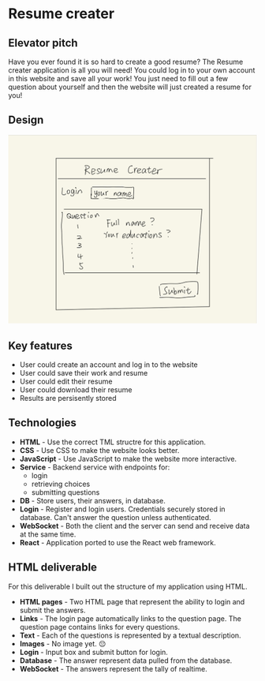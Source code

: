 # Resume creater

## Elevator pitch

Have you ever found it is so hard to create a good resume? The Resume creater application is all you will need! You could log in to your own account in this website and save all your work! You just need to fill out a few question about yourself and then the website will just created a resume for you!

## Design

![Resume creater diagram](Resume-frame.jpg)

## Key features

- User could create an account and log in to the website
- User could save their work and resume
- User could edit their resume
- User could download their resume
- Results are persisently stored

## Technologies

- **HTML** - Use the correct TML structre for this application.
- **CSS** - Use CSS to make the website looks better.
- **JavaScript** - Use JavaScript to make the website more interactive.
- **Service** - Backend service with endpoints for:
  - login
  - retrieving choices
  - submitting questions
- **DB** - Store users, their answers, in database.
- **Login** - Register and login users. Credentials securely stored in database. Can't answer the question unless authenticated.
- **WebSocket** - Both the client and the server can send and receive data at the same time.
- **React** - Application ported to use the React web framework.

## HTML deliverable

For this deliverable I built out the structure of my application using HTML.

- **HTML pages** - Two HTML page that represent the ability to login and submit the answers.
- **Links** - The login page automatically links to the question page. The question page contains links for every questions.
- **Text** - Each of the questions is represented by a textual description.
- **Images** - No image yet. 😔
- **Login** - Input box and submit button for login.
- **Database** - The answer represent data pulled from the database.
- **WebSocket** - The answers represent the tally of realtime.

